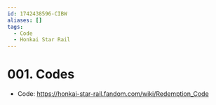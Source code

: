 ```yaml
---
id: 1742438596-CIBW
aliases: []
tags:
  - Code
  - Honkai Star Rail
---
```


# 001. Codes

- Code: <https://honkai-star-rail.fandom.com/wiki/Redemption_Code>

